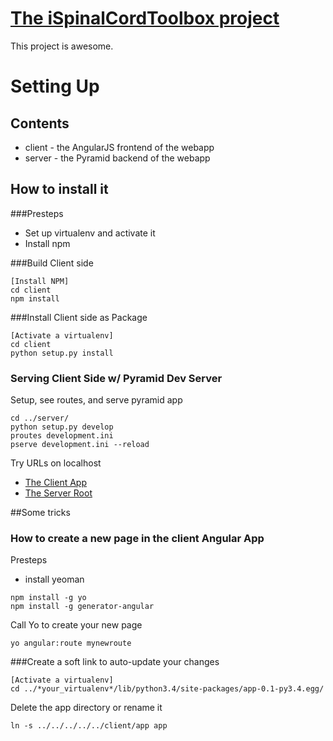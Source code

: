 # [The iSpinalCordToolbox project](https://github.com/neuropoly/spinalcordtoolbox_web) #

This project is awesome.

# Setting Up

## Contents

 - client - the AngularJS frontend of the webapp
 - server - the Pyramid backend of the webapp

## How to install it

###Presteps
 - Set up virtualenv and activate it
 - Install npm

###Build Client side
```
[Install NPM]
cd client
npm install
```

###Install Client side as Package
```
[Activate a virtualenv]
cd client
python setup.py install
```

### Serving Client Side w/ Pyramid Dev Server

Setup, see routes, and serve pyramid app
```
cd ../server/
python setup.py develop
proutes development.ini
pserve development.ini --reload
```

Try URLs on localhost
- [The Client App](http://localhost:6543/)
- [The Server Root](http://localhost:6543/home)

##Some tricks 

### How to create a new page in the client Angular App
Presteps
 - install yeoman
 ```
 npm install -g yo
 npm install -g generator-angular
 ```

Call Yo to create your new page
```
yo angular:route mynewroute
```

###Create a soft link to auto-update your changes
```
[Activate a virtualenv]
cd ../*your_virtualenv*/lib/python3.4/site-packages/app-0.1-py3.4.egg/
```
Delete the app directory or rename it
```
ln -s ../../../../../client/app app
```













